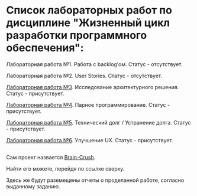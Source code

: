 

# Список лабораторных работ по дисциплине "Жизненный цикл разработки программного обеспечения":

Лабораторная работа №1. Работа с backlog’ом. Статус - отсутствует.

Лабораторная работа №2. User Stories. Статус - отсутствует.

[Лабораторная работа №3](https://github.com/oooNAKooo/BSUIR/tree/main/6%20sem/GCRPO/lab_3). Исследование архитектурного решения. Статус - присутствует.

[Лабораторная работа №4](https://github.com/oooNAKooo/BSUIR/tree/main/6%20sem/GCRPO/lab_4). Парное программирование. Статус - присутствует.

[Лабораторная работа №5](https://github.com/oooNAKooo/BSUIR/tree/main/6%20sem/GCRPO/lab_). Технический долг / Устранение долга. Статус - присутствует.

[Лабораторная работа №6](https://github.com/oooNAKooo/BSUIR/tree/main/6%20sem/GCRPO/lab_6). Улучшение UX. Статус - присутствует.

##

Сам проект назвается [Brain-Сrush](https://github.com/oooNAKooo/Brain-Crush). 

Найти его можете, перейдя по ссылке сверху.

Здесь же будут раземещены отчеты о проделанной работе, согласно выданному заданию.
